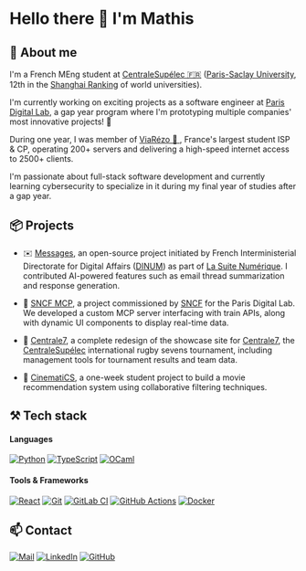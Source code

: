 # Hello there 👋 I'm Mathis

## 🤖 About me

I'm a French MEng student at [CentraleSupélec 🇫🇷](https://www.centralesupelec.fr/en) ([Paris-Saclay University](https://www.universite-paris-saclay.fr/en), 12th in the [Shanghai Ranking](https://www.shanghairanking.com/rankings/arwu/2024) of world universities).

I'm currently working on exciting projects as a software engineer at [Paris Digital Lab](https://paris-digital-lab.com/), a gap year program where I'm prototyping multiple companies' most innovative projects! 🚀

During one year, I was member of [ViaRézo 🛜 ](https:///viarezo.fr/en/), France's largest student ISP & CP, operating 200+ servers and delivering a high-speed internet access to 2500+ clients.

I'm passionate about full-stack software development and currently learning cybersecurity to specialize in it during my final year of studies after a gap year.

## 📦 Projects

- ✉️ [Messages](https://github.com/suitenumerique/messages), an open-source project initiated by French Interministerial Directorate for Digital Affairs ([DINUM](https://www.numerique.gouv.fr/numerique-etat/dinum)) as part of [La Suite Numérique](https://lasuite.numerique.gouv.fr/en). I contributed AI-powered features such as email thread summarization and response generation.

- 🚄 [SNCF MCP](#), a project commissioned by [SNCF](https://www.groupe-sncf.com/fr) for the Paris Digital Lab. We developed a custom MCP server interfacing with train APIs, along with dynamic UI components to display real-time data.

- 🏉 [Centrale7](https://centrale7.fr), a complete redesign of the showcase site for [Centrale7](https:/centrale7.fr), the [CentraleSupélec](https://www.centralesupelec.fr/en/) international rugby sevens tournament, including management tools for tournament results and team data.

- 🍿 [CinematiCS](https://github.com/MathisRouget/cinematics), a one-week student project to build a movie recommendation system using collaborative filtering techniques.


## ⚒️ Tech stack

#### Languages


[![Python](https://img.shields.io/badge/Python-3776AB?logo=python&logoColor=fff)](https://python.org)
[![TypeScript](https://img.shields.io/badge/TypeScript-3178C6?logo=typescript&logoColor=fff)](https://www.typescriptlang.org/)
[![OCaml](https://img.shields.io/badge/OCaml-EFC82D?logo=ocaml&logoColor=000)](https://ocaml.org/)


#### Tools & Frameworks

[![React](https://img.shields.io/badge/React-61DAFB?logo=react&logoColor=000)](https://reactjs.org/)
[![Git](https://img.shields.io/badge/Git-F05032?logo=git&logoColor=fff)](https://git-scm.com/)
[![GitLab CI](https://img.shields.io/badge/GitLab%20CI-FC6D26?logo=gitlab&logoColor=fff)](https://docs.gitlab.com/ci/)
[![GitHub Actions](https://img.shields.io/badge/GitHub_Actions-2088FF?logo=github-actions&logoColor=white)](https://docs.github.com/en/actions)
[![Docker](https://img.shields.io/badge/Docker-2496ED?logo=docker&logoColor=fff)](https://www.docker.com/)

## 📫 Contact

[![Mail](https://custom-icon-badges.demolab.com/badge/Email-555?logo=mail&logoColor=fff)](mailto:mathis.rouget@student-cs.fr)
[![LinkedIn](https://custom-icon-badges.demolab.com/badge/LinkedIn-0A66C2?logo=linkedin-white&logoColor=fff)](https://www.linkedin.com/in/mathis-rouget/)
[![GitHub](https://img.shields.io/badge/GitHub-%23121011.svg?logo=github&logoColor=white)](https://github.com/MathisRouget)